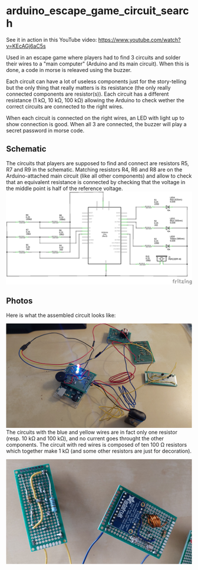 # arduino_escape_game_circuit_search
See it in action in this YouTube video: https://www.youtube.com/watch?v=KEcAGj6aC5s

Used in an escape game where players had to find 3 circuits and solder their wires to a "main computer" (Arduino and its main circuit). When this is done, a code in morse is releaved using the buzzer.

Each circuit can have a lot of useless components just for the story-telling but the only thing that really matters is its resistance (the only really connected components are resistor(s)). Each circuit has a different resistance (1 kΩ, 10 kΩ, 100 kΩ) allowing the Arduino to check wether the correct circuits are connected to the right wires.

When each circuit is connected on the right wires, an LED with light up to show connection is good. When all 3 are connected, the buzzer will play a secret password in morse code.

## Schematic
The circuits that players are supposed to find and connect are resistors R5, R7 and R9 in the schematic. Matching resistors R4, R6 and R8 are on the Arduino-attached main circuit (like all other components) and allow to check that an equivalent resistance is connected by checking that the voltage in the middle point is half of the reference voltage.
![Schematic](escape_game_circuit_search_schematic_schem.png?raw=true)


## Photos
Here is what the assembled circuit looks like:

![Photo of development version - Front](photos/dev_version_front.jpg?raw=true)
The circuits with the blue and yellow wires are in fact only one resistor (resp. 10 kΩ and 100 kΩ), and no current goes throught the other components. The circuit with red wires is composed of ten 100 Ω resistors which together make 1 kΩ (and some other resistors are just for decoration).

![Photo of development version - Back of circuits](photos/dev_version_back.jpg?raw=true)
